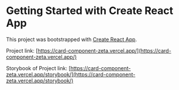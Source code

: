 # Getting Started with Create React App

This project was bootstrapped with [Create React App](https://github.com/facebook/create-react-app).

Project link: [https://card-component-zeta.vercel.app/](https://card-component-zeta.vercel.app/)

Storybook of Project link: [https://card-component-zeta.vercel.app/storybook/](https://card-component-zeta.vercel.app/storybook/)
